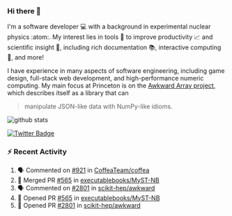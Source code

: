 ### Hi there 👋 

I'm a software developer 💻 with a background in experimental nuclear physics :atom:. My interest lies in tools :wrench: to improve productivity :chart_with_upwards_trend: and scientific insight :telescope:, including rich documentation 📚, interactive computing 🧮, and more! 

I have experience in many aspects of software engineering, including game design, full-stack web development, and high-performance numeric computing. My main focus at Princeton is on the [Awkward Array project](awkward-array.org/), which describes itself as a library that can 
> manipulate JSON-like data with NumPy-like idioms.

![github stats](https://github-readme-stats.vercel.app/api?username=agoose77&show_icons=true&hide_rank=true&hide_title=true&bg_color=30,e76445,904e95&text_color=efe3ec&icon_color=efe3ec)
<!--
**agoose77/agoose77** is a ✨ _special_ ✨ repository because its `README.md` (this file) appears on your GitHub profile.

Here are some ideas to get you started:

- 🔭 I’m currently working on ...
- 🌱 I’m currently learning ...
- 👯 I’m looking to collaborate on ...
- 🤔 I’m looking for help with ...
- 💬 Ask me about ...
- 📫 How to reach me: ...
- 😄 Pronouns: ...
- ⚡ Fun fact: ...
-->

[![Twitter Badge](https://img.shields.io/twitter/follow/agoose77?style=flat-square&logo=Twitter&logoColor=white&color=cornflowerblue)](https://twitter.com/agoose77)

### :zap: Recent Activity

<!--START_SECTION:activity-->
1. 🗣 Commented on [#921](https://github.com/CoffeaTeam/coffea/pull/921#issuecomment-1795625011) in [CoffeaTeam/coffea](https://github.com/CoffeaTeam/coffea)
2. 🎉 Merged PR [#565](https://github.com/executablebooks/MyST-NB/pull/565) in [executablebooks/MyST-NB](https://github.com/executablebooks/MyST-NB)
3. 🗣 Commented on [#2801](https://github.com/scikit-hep/awkward/pull/2801#issuecomment-1795515327) in [scikit-hep/awkward](https://github.com/scikit-hep/awkward)
4. 💪 Opened PR [#565](https://github.com/executablebooks/MyST-NB/pull/565) in [executablebooks/MyST-NB](https://github.com/executablebooks/MyST-NB)
5. 💪 Opened PR [#2801](https://github.com/scikit-hep/awkward/pull/2801) in [scikit-hep/awkward](https://github.com/scikit-hep/awkward)
<!--END_SECTION:activity-->

